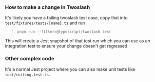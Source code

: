 ### How to make a change in Twoslash

It's likely you have a failing twoslash test case, copy that into `test/fixtures/tests/[name].ts` and run

> `pnpm run --filter=@typescript/twoslash test`

This will create a Jest snapshot of that test run which you can use as an integration test to ensure your change doesn't get regressed.

### Other complex code

It's a normal Jest project where you can also make unit tests like `test/cutting.test.ts`.
